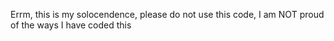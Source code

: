 Errm, this is my solocendence, please do not use this code, I am NOT proud of the ways I have coded this
